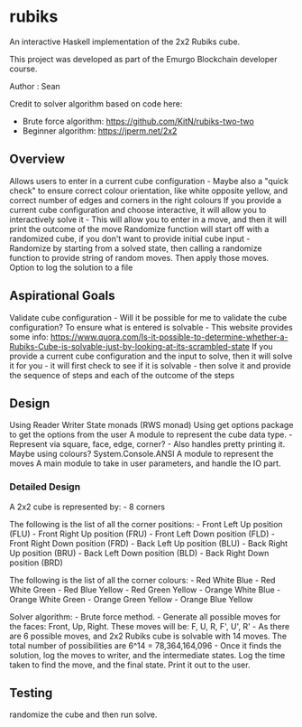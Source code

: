 # rubiks
An interactive Haskell implementation of the 2x2 Rubiks cube.

This project was developed as part of the Emurgo Blockchain developer course.

Author : Sean 

Credit to solver algorithm based on code here:
 - Brute force  algorithm: https://github.com/KitN/rubiks-two-two
 - Beginner algorithm: https://jperm.net/2x2


## Overview
Allows users to enter in a current cube configuration
    - Maybe also a "quick check" to ensure correct colour orientation, like white opposite yellow, and correct number of edges and corners in the right colours
If you provide a current cube configuration and choose interactive, it will allow you to interactively solve it
    - This will allow you to enter in a move, and then it will print the outcome of the move
Randomize function will start off with a randomized cube, if you don't want to provide initial cube input
    - Randomize by starting from a solved state, then calling a randomize function to provide string of random moves. Then apply those moves.
Option to log the solution to a file


## Aspirational Goals
Validate cube configuration
    - Will it be possible for me to validate the cube configuration? To ensure what is entered is solvable
    - This website provides some info: 
      https://www.quora.com/Is-it-possible-to-determine-whether-a-Rubiks-Cube-is-solvable-just-by-looking-at-its-scrambled-state
If you provide a current cube configuration and the input to solve, then it will solve it for you
    - it will first check to see if it is solvable
    - then solve it and provide the sequence of steps and each of the outcome of the steps

## Design
Using Reader Writer State monads (RWS monad)
Using get options package to get the options from the user
A module to represent the cube data type. 
    - Represent via square, face, edge, corner?
    - Also handles pretty printing it. Maybe using colours? System.Console.ANSI
A module to represent the moves
A main module to take in user parameters, and handle the IO part. 

### Detailed Design

A 2x2 cube is represented by:
    - 8 corners

The following is the list of all the corner positions:
    - Front Left Up position (FLU)
    - Front Right Up position (FRU)
    - Front Left Down position (FLD)
    - Front Right Down position (FRD)
    - Back Left Up position (BLU)
    - Back Right Up position (BRU)
    - Back Left Down position (BLD)
    - Back Right Down position (BRD)

The following is the list of all the corner colours:
    - Red White Blue
    - Red White Green
    - Red Blue Yellow
    - Red Green Yellow
    - Orange White Blue
    - Orange White Green
    - Orange Green Yellow
    - Orange Blue Yellow

Solver algorithm:
    - Brute force method.
    - Generate all possible moves for the faces: Front, Up, Right. These moves will be: F, U, R, F', U', R'
    - As there are 6 possible moves, and 2x2 Rubiks cube is solvable with 14 moves. The total number of possibilities are 6^14 = 78,364,164,096
    - Once it finds the solution, log the moves to writer, and the intermediate states.  Log the time taken to find the move, and the final state. Print it out to the user.


## Testing
randomize the cube and then run solve.






